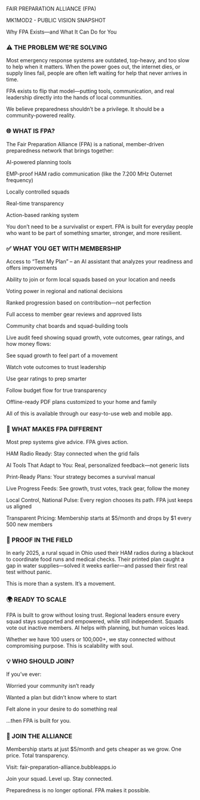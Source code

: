 FAIR PREPARATION ALLIANCE (FPA)

MK1MOD2 - PUBLIC VISION SNAPSHOT

Why FPA Exists—and What It Can Do for You


### ⚠️ THE PROBLEM WE'RE SOLVING

Most emergency response systems are outdated, top-heavy, and too slow to help when it matters. When the power goes out, the internet dies, or supply lines fail, people are often left waiting for help that never arrives in time.

FPA exists to flip that model—putting tools, communication, and real leadership directly into the hands of local communities.

We believe preparedness shouldn’t be a privilege. It should be a community-powered reality.


### 🌐 WHAT IS FPA?

The Fair Preparation Alliance (FPA) is a national, member-driven preparedness network that brings together:

AI-powered planning tools

EMP-proof HAM radio communication (like the 7.200 MHz Outernet frequency)

Locally controlled squads

Real-time transparency

Action-based ranking system

You don’t need to be a survivalist or expert. FPA is built for everyday people who want to be part of something smarter, stronger, and more resilient.


### ✅ WHAT YOU GET WITH MEMBERSHIP

Access to “Test My Plan” – an AI assistant that analyzes your readiness and offers improvements

Ability to join or form local squads based on your location and needs

Voting power in regional and national decisions

Ranked progression based on contribution—not perfection

Full access to member gear reviews and approved lists

Community chat boards and squad-building tools

Live audit feed showing squad growth, vote outcomes, gear ratings, and how money flows:

See squad growth to feel part of a movement

Watch vote outcomes to trust leadership

Use gear ratings to prep smarter

Follow budget flow for true transparency

Offline-ready PDF plans customized to your home and family

All of this is available through our easy-to-use web and mobile app.


### 🔁 WHAT MAKES FPA DIFFERENT

Most prep systems give advice. FPA gives action.

HAM Radio Ready: Stay connected when the grid fails

AI Tools That Adapt to You: Real, personalized feedback—not generic lists

Print-Ready Plans: Your strategy becomes a survival manual

Live Progress Feeds: See growth, trust votes, track gear, follow the money

Local Control, National Pulse: Every region chooses its path. FPA just keeps us aligned

Transparent Pricing: Membership starts at $5/month and drops by $1 every 500 new members


### 🧪 PROOF IN THE FIELD

In early 2025, a rural squad in Ohio used their HAM radios during a blackout to coordinate food runs and medical checks. Their printed plan caught a gap in water supplies—solved it weeks earlier—and passed their first real test without panic.

This is more than a system. It’s a movement.


### 🌍 READY TO SCALE

FPA is built to grow without losing trust. Regional leaders ensure every squad stays supported and empowered, while still independent. Squads vote out inactive members. AI helps with planning, but human voices lead.

Whether we have 100 users or 100,000+, we stay connected without compromising purpose. This is scalability with soul.


### 💡 WHO SHOULD JOIN?

If you’ve ever:

Worried your community isn’t ready

Wanted a plan but didn’t know where to start

Felt alone in your desire to do something real

…then FPA is built for you.


### 📣 JOIN THE ALLIANCE

Membership starts at just $5/month and gets cheaper as we grow. One price. Total transparency.

Visit: fair-preparation-alliance.bubbleapps.io

Join your squad. Level up. Stay connected.

Preparedness is no longer optional.
 FPA makes it possible.

